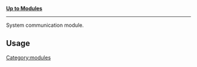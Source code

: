 [**Up to Modules**](:Category:modules "wikilink")

------------------------------------------------------------------------

System communication module.

Usage
-----

<Category:modules>
